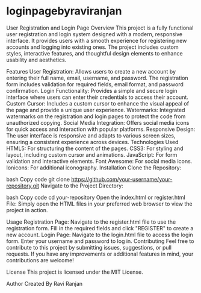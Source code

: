 # loginpagebyraviranjan









User Registration and Login Page
Overview
This project is a fully functional user registration and login system designed with a modern, responsive interface. It provides users with a smooth experience for registering new accounts and logging into existing ones. The project includes custom styles, interactive features, and thoughtful design elements to enhance usability and aesthetics.

Features
User Registration: Allows users to create a new account by entering their full name, email, username, and password. The registration form includes validation for required fields, email format, and password confirmation.
Login Functionality: Provides a simple and secure login interface where users can enter their credentials to access their account.
Custom Cursor: Includes a custom cursor to enhance the visual appeal of the page and provide a unique user experience.
Watermarks: Integrated watermarks on the registration and login pages to protect the code from unauthorized copying.
Social Media Integration: Offers social media icons for quick access and interaction with popular platforms.
Responsive Design: The user interface is responsive and adapts to various screen sizes, ensuring a consistent experience across devices.
Technologies Used
HTML5: For structuring the content of the pages.
CSS3: For styling and layout, including custom cursor and animations.
JavaScript: For form validation and interactive elements.
Font Awesome: For social media icons.
Ionicons: For additional iconography.
Installation
Clone the Repository:

bash
Copy code
git clone https://github.com/your-username/your-repository.git
Navigate to the Project Directory:

bash
Copy code
cd your-repository
Open the index.html or register.html File:
Simply open the HTML files in your preferred web browser to view the project in action.

Usage
Registration Page: Navigate to the register.html file to use the registration form. Fill in the required fields and click "REGISTER" to create a new account.
Login Page: Navigate to the login.html file to access the login form. Enter your username and password to log in.
Contributing
Feel free to contribute to this project by submitting issues, suggestions, or pull requests. If you have any improvements or additional features in mind, your contributions are welcome!

License
This project is licensed under the MIT License.

Author
Created By Ravi Ranjan
